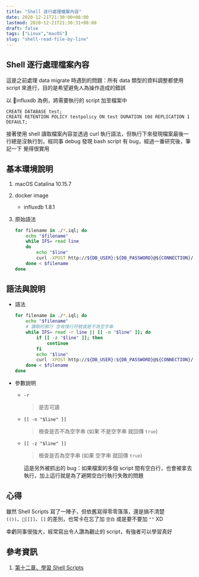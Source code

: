 ```yaml
---
title: "Shell 逐行處理檔案內容"
date: 2020-12-21T21:30:00+08:00
lastmod: 2020-12-21T21:30:31+08:00
draft: false
tags: ["Linux","macOS"]
slug: "shell-read-file-by-line"
---
```


## Shell 逐行處理檔案內容

這是之前處理 data migrate 時遇到的問題：所有 data 類型的資料調整都使用 script 來進行，目的是希望避免人為操作造成的錯誤

以 influxdb 為例，將需要執行的 script 加至檔案中

```test.iql
CREATE DATABASE test;
CREATE RETENTION POLICY testpolicy ON test DURATION 10d REPLICATION 1 DEFAULT;
```

接著使用 shell 讀取檔案內容並透過 curl 執行語法，但執行下來發現檔案最後一行總是沒執行到，經同事 debug 發現 bash script 有 bug，經過一番研究後，筆記一下  覺得很實用  

## 基本環境說明

1. macOS Catalina 10.15.7
2. docker image
   - influxdb 1.8.1
3. 原始語法

    ```bash
    for filename in ./*.iql; do
        echo "$filename"
        while IFS= read line
        do
            echo "$line"
            curl -XPOST http://${DB_USER}:${DB_PASSWORD}@${CONNECTION}/query --data-urlencode "q=$line"
        done < $filename 
    done
    ```

## 語法與說明

- 語法

    ```bash
    for filename in ./*.iql; do
        echo "$filename"
        # 讀取的那行 含有換行符號或是不為空字串
        while IFS= read -r line || [[ -n "$line" ]]; do
            if [[ -z "$line" ]]; then
                continue
            fi
            echo "$line"
            curl -XPOST http://${DB_USER}:${DB_PASSWORD}@${CONNECTION}/query --data-urlencode "q=$line"
        done < $filename
    done
    ```

- 參數說明

    - `-r`

        > 是否可讀

    - `[[ -n "$line" ]]`

        > 檢查是否不為空字串 (如果 不是空字串 就回傳 `true`)

    - `[[ -z "$line" ]]`

        > 檢查是否為空字串 (如果 空字串 就回傳 `true`)

        這是另外被抓出的 bug：如果檔案的多個 script 間有空白行，也會被拿去執行，加上這行就是為了避開空白行執行失敗的問題

## 心得

雖然 Shell Scripts 寫了一陣子，但依舊寫得零零落落，還是搞不清楚 `(())`、`[[]]`、`[]` 的差別，也常卡在忘了加 `空白` 或是要不要加 `""` XD

幸虧同事很強大，經常寫出令人讚為觀止的 script，有強者可以學習真好

## 參考資訊

1. [第十二章、學習 Shell Scripts](http://linux.vbird.org/linux_basic/0340bashshell-scripts.php)
